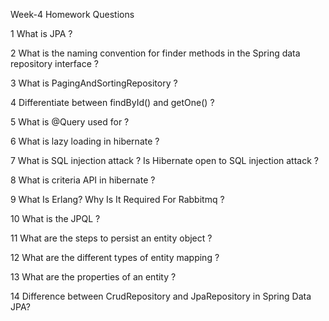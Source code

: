 Week-4 Homework Questions

1    What is JPA ?

2    What is the naming convention for finder methods in the Spring data repository interface ?

3    What is PagingAndSortingRepository ?

4    Differentiate between findById() and getOne() ?

5    What is @Query used for ?

6    What is lazy loading in hibernate ?

7    What is SQL injection attack ? Is Hibernate open to SQL injection attack ?

8    What is criteria API in hibernate ?

9    What Is Erlang? Why Is It Required For Rabbitmq ?

10   What is the JPQL ?

11   What are the steps to persist an entity object ?

12   What are the different types of entity mapping ?

13   What are the properties of an entity ?

14   Difference between CrudRepository and JpaRepository in Spring Data JPA?
